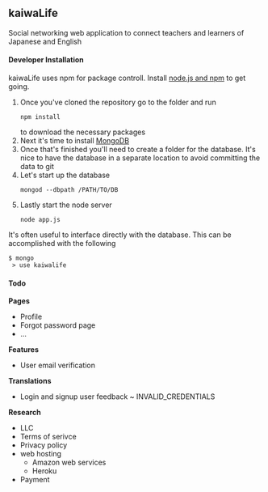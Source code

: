 ## kaiwaLife
Social networking web application to connect teachers and learners of Japanese and English

#### Developer Installation

kaiwaLife uses npm for package controll. Install [node.js and npm](https://docs.npmjs.com/getting-started/installing-node) to get going.

1. Once you've cloned the repository go to the folder and run
   ```
   npm install
   ```
   to download the necessary packages
2. Next it's time to install [MongoDB](http://docs.mongodb.org/master/installation/)
3. Once that's finished you'll need to create a folder for the database. 
   It's nice to have the database in a separate location to avoid committing the data to git
4. Let's start up the database
   ```
   mongod --dbpath /PATH/TO/DB
   ```
5. Lastly start the node server
   ```
   node app.js
   ```

It's often useful to interface directly with the database.
This can be accomplished with the following
   ```
   $ mongo
   	> use kaiwalife
   ```

#### Todo

**Pages**
- Profile
- Forgot password page
- ...

**Features** 
- User email verification

**Translations**
- Login and signup user feedback ~ INVALID_CREDENTIALS

**Research**
- LLC
- Terms of serivce
- Privacy policy
- web hosting
   - Amazon web services
   - Heroku
- Payment
